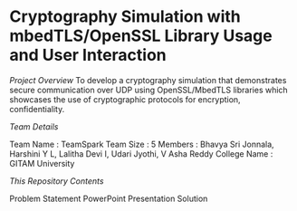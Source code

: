 # Cryptography Simulation with mbedTLS/OpenSSL Library Usage and User Interaction

*Project Overview*
To develop a cryptography simulation that demonstrates secure communication over UDP using OpenSSL/MbedTLS libraries which showcases the use of cryptographic protocols for encryption, confidentiality.

*Team Details*

Team Name : TeamSpark
Team Size : 5
Members : Bhavya Sri Jonnala, Harshini Y L, Lalitha Devi I, Udari Jyothi, V Asha Reddy
College Name : GITAM University

*This Repository Contents*

Problem Statement
PowerPoint Presentation
Solution 
